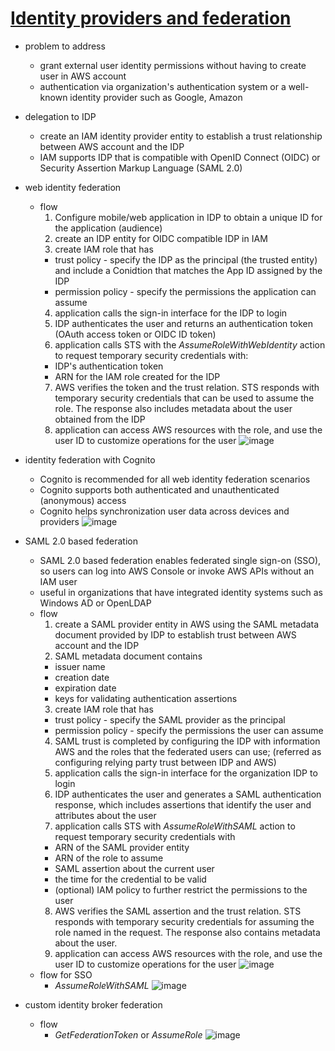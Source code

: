 # [Identity providers and federation](https://docs.aws.amazon.com/IAM/latest/UserGuide/id_roles_providers.html)

- problem to address
  - grant external user identity permissions without having to create user in AWS account
  - authentication via organization's authentication system or a well-known identity provider such as Google, Amazon
- delegation to IDP
  - create an IAM identity provider entity to establish a trust relationship between AWS account and the IDP
  - IAM supports IDP that is compatible with OpenID Connect (OIDC) or Security Assertion Markup Language (SAML 2.0)  
- web identity federation
  - flow
    1. Configure mobile/web application in IDP to obtain a unique ID for the application (audience)
    2. create an IDP entity for OIDC compatible IDP in IAM
    3. create IAM role that has
      - trust policy - specify the IDP as the principal (the trusted entity) and include a Conidtion that matches the App ID assigned by the IDP
      - permission policy - specify the permissions the application can assume
    4. application calls the sign-in interface for the IDP to login
    5. IDP authenticates the user and returns an authentication token (OAuth access token or OIDC ID token)
    6. application calls STS with the _AssumeRoleWithWebIdentity_ action to request temporary security credentials with:
      - IDP's authentication token
      - ARN for the IAM role created for the IDP
    7. AWS verifies the token and the trust relation. STS responds with temporary security credentials that can be used to assume the role. The response also includes metadata about the user obtained from the IDP
    8. application can access AWS resources with the role, and use the user ID to customize operations for the user
       ![image](https://user-images.githubusercontent.com/60513695/101480260-6b1af480-398e-11eb-8c1b-3688a298b958.png)     
- identity federation with Cognito
  - Cognito is recommended for all web identity federation scenarios
  - Cognito supports both authenticated and unauthenticated (anonymous) access
  - Cognito helps synchronization user data across devices and providers
    ![image](https://user-images.githubusercontent.com/60513695/101481033-7c183580-398f-11eb-9759-4df9dc84bb56.png)
    
- SAML 2.0 based federation
  - SAML 2.0 based federation enables federated single sign-on (SSO), so users can log into AWS Console or invoke AWS APIs without an IAM user
  - useful in organizations that have integrated identity systems such as Windows AD or OpenLDAP
  - flow
    1. create a SAML provider entity in AWS using the SAML metadata document provided by IDP to establish trust between AWS account and the IDP
    2. SAML metadata document contains
      - issuer name
      - creation date
      - expiration date
      - keys for validating authentication assertions
    3. create IAM role that has
      - trust policy - specify the SAML provider as the principal
      - permission policy - specify the permissions the user can assume
    4. SAML trust is completed by configuring the IDP with information AWS and the roles that the federated users can use; (referred as configuring relying party trust between IDP and AWS)
    5. application calls the sign-in interface for the organization IDP to login
    6. IDP authenticates the user and generates a SAML authentication response, which includes assertions that identify the user and attributes about the user
    7. application calls STS with _AssumeRoleWithSAML_ action to request temporary security credentials with
      - ARN of the SAML provider entity
      - ARN of the role to assume
      - SAML assertion about the current user
      - the time for the credential to be valid
      - (optional) IAM policy to further restrict the permissions to the user
    8. AWS verifies the SAML assertion and the trust relation. STS responds with temporary security credentials for assuming the role named in the request. The response also contains metadata about the user.
    9. application can access AWS resources with the role, and use the user ID to customize operations for the user
      ![image](https://user-images.githubusercontent.com/60513695/101486978-6eb37900-3998-11eb-80ea-5962744391c9.png)
  - flow for SSO
    - _AssumeRoleWithSAML_
    ![image](https://user-images.githubusercontent.com/60513695/101487056-8db20b00-3998-11eb-9bdc-19e9cebdbefb.png)
- custom identity broker federation
  - flow
    - _GetFederationToken_ or _AssumeRole_
    ![image](https://user-images.githubusercontent.com/60513695/101487315-f4cfbf80-3998-11eb-9845-cb572459ba49.png)

    

    
